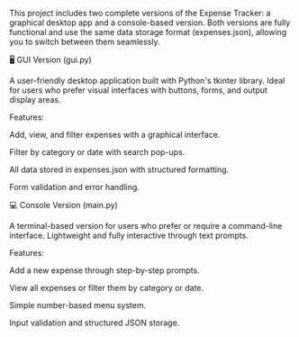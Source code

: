 This project includes two complete versions of the Expense Tracker: a graphical desktop app and a console-based version. 
Both versions are fully functional and use the same data storage format (expenses.json), allowing you to switch between them seamlessly.


🖥️ GUI Version (gui.py)

A user-friendly desktop application built with Python's tkinter library. Ideal for users who prefer visual interfaces with buttons, forms, and output display areas.

Features:

Add, view, and filter expenses with a graphical interface.

Filter by category or date with search pop-ups.

All data stored in expenses.json with structured formatting.

Form validation and error handling.


💻 Console Version (main.py)

A terminal-based version for users who prefer or require a command-line interface. Lightweight and fully interactive through text prompts.

Features:

Add a new expense through step-by-step prompts.

View all expenses or filter them by category or date.

Simple number-based menu system.

Input validation and structured JSON storage.
